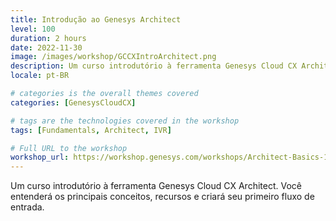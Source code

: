 ```yaml
---
title: Introdução ao Genesys Architect
level: 100
duration: 2 hours
date: 2022-11-30
image: /images/workshop/GCCXIntroArchitect.png
description: Um curso introdutório à ferramenta Genesys Cloud CX Architect. Você entenderá os principais conceitos, recursos e criará seu primeiro fluxo de entrada.
locale: pt-BR

# categories is the overall themes covered 
categories: [GenesysCloudCX]

# tags are the technologies covered in the workshop
tags: [Fundamentals, Architect, IVR]

# Full URL to the workshop
workshop_url: https://workshop.genesys.com/workshops/Architect-Basics-101/pt/
---
```


Um curso introdutório à ferramenta Genesys Cloud CX Architect. Você entenderá os principais conceitos, recursos e criará seu primeiro fluxo de entrada.